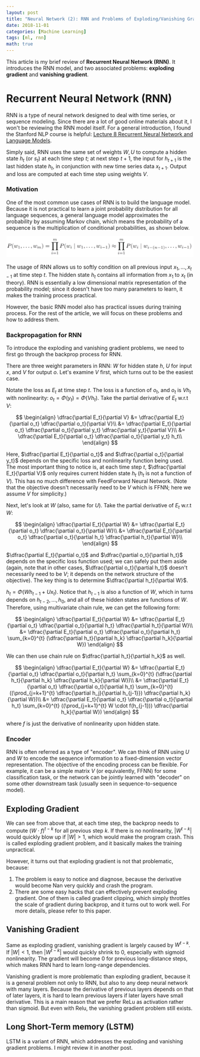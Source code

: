 ```yaml
---
layout: post
title: "Neural Network (2): RNN and Problems of Exploding/Vanishing Gradient"
date: 2018-11-01
categories: [Machine Learning]
tags: [ml, rnn]
math: true
---
```


This article is my brief review of **Recurrent Neural Network (RNN)**. It introduces the RNN model, and two associated problems: **exploding gradient** and **vanishing gradient**.

# Recurrent Neural Network (RNN)

RNN is a type of neural network designed to deal with time series, or sequence modeling. Since there are a lot of good online materials about it, I won't be reviewing the RNN model itself. For a general introduction, I found the Stanford NLP course is helpful: [Lecture 8 Recurrent Neural Network and Language Models](https://www.youtube.com/watch?v=Keqep_PKrY8).

Simply said, RNN uses the same set of weights $W, U$ to compute a hidden state $h_t$ (or $s_t$) at each time step $t$; at next step $t+1$, the input for $h_{t+1}$ is the last hidden state $h_t$, in conjunction with new time series data $x_{t+1}$. Output and loss are computed at each time step using weights $V$.

### Motivation

One of the most common use cases of RNN is to build the language model. Because it is not practical to learn a joint probability distribution for all language sequences, a general language model approximates the probability by assuming Markov chain, which means the probability of a sequence is the multiplication of conditional probabilities, as shown below.

![lm](/assets/img/legacy/lm.png)

The usage of RNN allows us to softly condition on all previous input $x_1, ..., x_{t-1}$ at time step $t$. The hidden state $h_t$ contains all information from $x_1$ to $x_t$ (in theory). RNN is essentially a low dimensional matrix representation of the probability model; since it doesn't have too many parameters to learn, it makes the training process practical.

However, the basic RNN model also has practical issues during training process. For the rest of the article, we will focus on these problems and how to address them.

### Backpropagation for RNN

To introduce the exploding and vanishing gradient problems, we need to first go through the backprop process for RNN.

There are three weight parameters in RNN: $W$ for hidden state $h$, $U$ for input $x$, and $V$ for output $o$. Let's examine $V$ first, which turns out to be the easiest case.

Notate the loss as $E_t$ at time step $t$. The loss is a function of $o_t$, and $o_t$ is $Vh_t$ with nonlinearity: $o_t =\Phi (y_t) =\Phi (Vh_t)$. Take the partial derivative of $E_t$ w.r.t $V$:

$$
\begin{align}
\dfrac{\partial E_t}{\partial V} &= \dfrac{\partial E_t}{\partial o_t} \dfrac{\partial o_t}{\partial V}\\
&= \dfrac{\partial E_t}{\partial o_t} \dfrac{\partial o_t}{\partial y_t} \dfrac{\partial y_t}{\partial V}\\
&= \dfrac{\partial E_t}{\partial o_t} \dfrac{\partial o_t}{\partial y_t} h_t\\
\end{align}
$$

Here, $\dfrac{\partial E_t}{\partial o_t}$ and $\dfrac{\partial o_t}{\partial y_t}$ depends on the specific loss and nonlinearity function being used. The most important thing to notice is, at each time step $t$, $\dfrac{\partial E_t}{\partial V}$ only requires current hidden state $h_t$ ($h_t$ is not a function of $V$). This has no much difference with FeedForward Neural Network. (Note that the objective doesn't necessarily need to be $V$ which is FFNN; here we assume $V$ for simplicity.)

Next, let's look at $W$ (also, same for $U$). Take the partial derivative of $E_t$ w.r.t $W$:

$$
\begin{align}
\dfrac{\partial E_t}{\partial W} &= \dfrac{\partial E_t}{\partial o_t} \dfrac{\partial o_t}{\partial W}\\
&= \dfrac{\partial E_t}{\partial o_t} \dfrac{\partial o_t}{\partial h_t} \dfrac{\partial h_t}{\partial W}\\
\end{align}
$$

$\dfrac{\partial E_t}{\partial o_t}$ and $\dfrac{\partial o_t}{\partial h_t}$ depends on the specific loss function used; we can safely put them aside (again, note that in other cases, $\dfrac{\partial o_t}{\partial h_t}$ doesn't necessarily need to be $V$; it depends on the network structure of the objective). The key thing is to determine $\dfrac{\partial h_t}{\partial W}$.

$h_t = \Phi (Wh_{t-1} + Ux_t)$. Notice that $h_{t-1}$ is also a function of $W$, which in turns depends on $h_{t-2}, ..., h_0$, and all of these hidden states are functions of $W$. Therefore, using multivariate chain rule, we can get the following form:

$$
\begin{align}
\dfrac{\partial E_t}{\partial W} &= \dfrac{\partial E_t}{\partial o_t} \dfrac{\partial o_t}{\partial h_t} \dfrac{\partial h_t}{\partial W}\\
&= \dfrac{\partial E_t}{\partial o_t} \dfrac{\partial o_t}{\partial h_t} \sum_{k=0}^{t} (\dfrac{\partial h_t}{\partial h_k} \dfrac{\partial h_k}{\partial W})
\end{align}
$$

We can then use chain rule on $\dfrac{\partial h_t}{\partial h_k}$ as well.

$$
\begin{align}
\dfrac{\partial E_t}{\partial W} &= \dfrac{\partial E_t}{\partial o_t} \dfrac{\partial o_t}{\partial h_t} \sum_{k=0}^{t} (\dfrac{\partial h_t}{\partial h_k} \dfrac{\partial h_k}{\partial W})\\
&= \dfrac{\partial E_t}{\partial o_t} \dfrac{\partial o_t}{\partial h_t} \sum_{k=0}^{t} ((\prod_{j=k+1}^{t} \dfrac{\partial h_j}{\partial h_{j-1}}) \dfrac{\partial h_k}{\partial W})\\
&= \dfrac{\partial E_t}{\partial o_t} \dfrac{\partial o_t}{\partial h_t} \sum_{k=0}^{t} ((\prod_{j=k+1}^{t} W \cdot f(h_{j-1})) \dfrac{\partial h_k}{\partial W})
\end{align}
$$

where $f$ is just the derivative of nonlinearity upon hidden state.

### Encoder

RNN is often referred as a type of "encoder". We can think of RNN using $U$ and $W$ to encode the sequence information to a fixed-dimension vector representation. The objective of the encoding process can be flexible. For example, it can be a simple matrix $V$ (or equivalently, FFNN) for some classification task, or the network can be jointly learned with "decoder" on some other downstream task (usually seen in sequence-to-sequence model).

## Exploding Gradient

We can see from above that, at each time step, the backprop needs to compute $(W \cdot f)^{t-k}$ for all previous step $k$. If there is no nonlinearity, $\vert W^{t-k} \vert$ would quickly blow up if $\vert W \vert > 1$, which would make the program crash. This is called exploding gradient problem, and it basically makes the training unpractical.

However, it turns out that exploding gradient is not that problematic, because:

1. The problem is easy to notice and diagnose, because the derivative would become Nan very quickly and crash the program.
2. There are some easy hacks that can effectively prevent exploding gradient. One of them is called gradient clipping, which simply throttles the scale of gradient during backprop, and it turns out to work well. For more details, please refer to this paper.

## Vanishing Gradient

Same as exploding gradient, vanishing gradient is largely caused by $W^{t-k}$. If $\vert W \vert < 1$, then $\vert W^{t-k} \vert$ would quickly shrink to $0$, especially with sigmoid nonlinearity. The gradient will become $0$ for previous long-distance steps, which makes RNN hard to learn long-range dependencies.

Vanishing gradient is more problematic than exploding gradient, because it is a general problem not only to RNN, but also to any deep neural network with many layers. Because the derivative of previous layers depends on that of later layers, it is hard to learn previous layers if later layers have small derivative. This is a main reason that we prefer ReLu as activation rather than sigmoid. But even with Relu, the vanishing gradient problem still exists.

## Long Short-Term memory (LSTM)

LSTM is a variant of RNN, which addresses the exploding and vanishing gradient problems. I might review it in another post.

